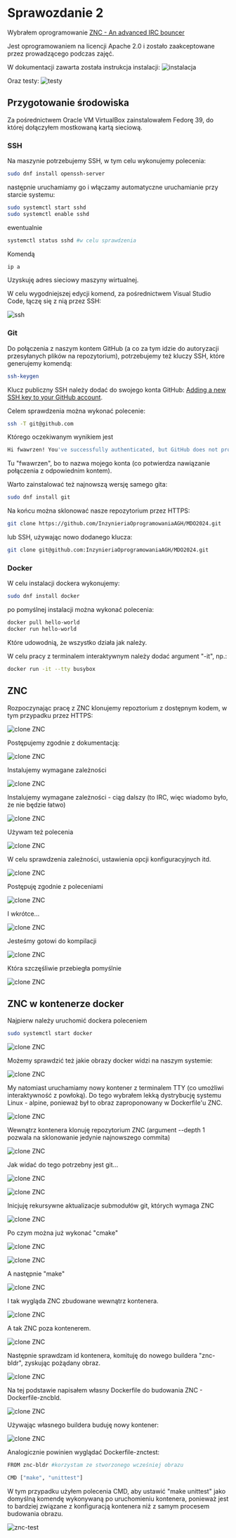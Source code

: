 # Sprawozdanie 2

Wybrałem oprogramowanie [ZNC - An advanced IRC bouncer](https://github.com/znc/znc)

Jest oprogramowaniem na licencji Apache 2.0 i zostało zaakceptowane przez prowadzącego podczas zajęć.

W dokumentacji zawarta została instrukcja instalacji:
![instalacja](./screenshots/ZNC%20install.JPG)


Oraz testy:
![testy](./screenshots/ZNC%20test.JPG)


## Przygotowanie środowiska

Za pośrednictwem Oracle VM VirtualBox zainstalowałem Fedorę 39, do której dołączyłem mostkowaną kartą sieciową.

### SSH

Na maszynie potrzebujemy SSH, w tym celu wykonujemy polecenia:

```bash
sudo dnf install openssh-server
```

następnie uruchamiamy go i włączamy automatyczne uruchamianie przy starcie systemu:

```bash
sudo systemctl start sshd
sudo systemctl enable sshd
```

ewentualnie 

```bash
systemctl status sshd #w celu sprawdzenia 
```

Komendą 

```bash
ip a
```

Uzyskuję adres sieciowy maszyny wirtualnej.

W celu wygodniejszej edycji komend, za pośrednictwem Visual Studio Code, łączę się z nią przez SSH:

![ssh](./screenshots/SSH%20proof.JPG)

### Git

Do połączenia z naszym kontem GitHub (a co za tym idzie do autoryzacji przesyłanych plików na repozytorium), potrzebujemy też kluczy SSH, które generujemy komendą:

```bash
ssh-keygen
```

Klucz publiczny SSH należy dodać do swojego konta GitHub: [Adding a new SSH key to your GitHub account](https://docs.github.com/en/authentication/connecting-to-github-with-ssh/adding-a-new-ssh-key-to-your-github-account).

Celem sprawdzenia można wykonać polecenie:

```bash
ssh -T git@github.com
```

Którego oczekiwanym wynikiem jest 

```bash
Hi fwawrzen! You've successfully authenticated, but GitHub does not provide shell access.
```

Tu "fwawrzen", bo to nazwa mojego konta (co potwierdza nawiązanie połączenia z odpowiednim kontem).

Warto zainstalować też najnowszą wersję samego gita:

```bash
sudo dnf install git
```

Na końcu można sklonować nasze repozytorium przez HTTPS:

```bash
git clone https://github.com/InzynieriaOprogramowaniaAGH/MDO2024.git
```

lub SSH, używając nowo dodanego klucza:

```bash
git clone git@github.com:InzynieriaOprogramowaniaAGH/MDO2024.git
```

### Docker

W celu instalacji dockera wykonujemy:

```bash
sudo dnf install docker
```

po pomyślnej instalacji można wykonać polecenia:

```bash
docker pull hello-world
docker run hello-world
```

Które udowodnią, że wszystko działa jak należy.

W celu pracy z terminalem interaktywnym należy dodać argument "-it", np.:

```bash
docker run -it --tty busybox
```

## ZNC

Rozpoczynając pracę z ZNC klonujemy repoztorium z dostępnym kodem, w tym przypadku przez HTTPS:

![clone ZNC](./screenshots/1.JPG)

Postępujemy zgodnie z dokumentacją:

![clone ZNC](./screenshots/2.JPG)

Instalujemy wymagane zależności

![clone ZNC](./screenshots/3.JPG)

Instalujemy wymagane zależności - ciąg dalszy (to IRC, więc wiadomo było, że nie będzie łatwo)

![clone ZNC](./screenshots/3cd.JPG)

Używam też polecenia

![clone ZNC](./screenshots/4.JPG)

W celu sprawdzenia zależności, ustawienia opcji konfiguracyjnych itd.

![clone ZNC](./screenshots/4cd.JPG)

Postępuję zgodnie z poleceniami

![clone ZNC](./screenshots/5.JPG)

I wkrótce...

![clone ZNC](./screenshots/5cd.JPG)

Jesteśmy gotowi do kompilacji

![clone ZNC](./screenshots/6.JPG)

Która szczęśliwie przebiegła pomyślnie

![clone ZNC](./screenshots/6cd.JPG)

## ZNC w kontenerze docker

Najpierw należy uruchomić dockera poleceniem

```bash
sudo systemctl start docker
```

![clone ZNC](./screenshots/d%201.JPG)

Możemy sprawdzić też jakie obrazy docker widzi na naszym systemie:

![clone ZNC](./screenshots/d%201%20images.JPG)

My natomiast uruchamiamy nowy kontener z terminalem TTY (co umożliwi interaktywność z powłoką). Do tego wybrałem lekką dystrybucję systemu Linux - alpine, ponieważ był to obraz zaproponowany w Dockerfile'u ZNC.

![clone ZNC](./screenshots/d2.JPG)

Wewnątrz kontenera klonuję repozytorium ZNC (argument --depth 1 pozwala na sklonowanie jedynie najnowszego commita)

![clone ZNC](./screenshots/d3.JPG)

Jak widać do tego potrzebny jest git...

![clone ZNC](./screenshots/d4.JPG)


![clone ZNC](./screenshots/d5.JPG)

Inicjuję rekursywne aktualizacje submodułów git, których wymaga ZNC


![clone ZNC](./screenshots/d6.JPG)

Po czym można już wykonać "cmake"

![clone ZNC](./screenshots/d7.JPG)


![clone ZNC](./screenshots/d8.JPG)

A następnie "make"

![clone ZNC](./screenshots/d9.JPG)

I tak wygląda ZNC zbudowane wewnątrz kontenera.

![clone ZNC](./screenshots/d10.JPG)

A tak ZNC poza kontenerem.

![clone ZNC](./screenshots/7%20porównanie%20z%20d10.JPG)

Następnie sprawdzam id kontenera, komituję do nowego buildera "znc-bldr", zyskując pożądany obraz.

![clone ZNC](./screenshots/sprawdzam%20id,%20commituję%20do%20buildera%20i%20mam.JPG)

Na tej podstawie napisałem własny Dockerfile do budowania ZNC - Dockerfile-zncbld.

![clone ZNC](./screenshots/mój%20dockerfile.JPG)

Używając własnego buildera buduję nowy kontener:

![clone ZNC](./screenshots/nowy%20obraz%20zbudowany%20moim%20dockerfile'em.JPG)

Analogicznie powinien wyglądać Dockerfile-znctest:

```bash
FROM znc-bldr #korzystam ze stworzonego wcześniej obrazu

CMD ["make", "unittest"]
```

W tym przypadku użyłem polecenia CMD, aby ustawić "make unittest" jako domyślną komendę wykonywaną po uruchomieniu kontenera, ponieważ jest to bardziej związane z konfiguracją kontenera niż z samym procesem budowania obrazu.

![znc-test](./screenshots/znc-test%20image.JPG)
